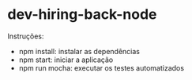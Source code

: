 # dev-hiring-back-node

Instruções:
- npm install: instalar as dependências
- npm start: iniciar a aplicação
- npm run mocha: executar os testes automatizados
